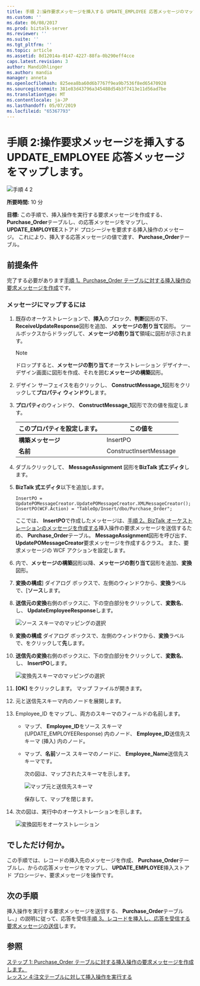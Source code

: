 ```yaml
---
title: 手順 2:操作要求メッセージを挿入する UPDATE_EMPLOYEE 応答メッセージのマップ |Microsoft Docs
ms.custom: ''
ms.date: 06/08/2017
ms.prod: biztalk-server
ms.reviewer: ''
ms.suite: ''
ms.tgt_pltfrm: ''
ms.topic: article
ms.assetid: 8d12014a-0147-4227-88fa-0b290eff4cce
caps.latest.revision: 3
author: MandiOhlinger
ms.author: mandia
manager: anneta
ms.openlocfilehash: 825eea8ba60d6b7767f9ea9b7536f8ed65470928
ms.sourcegitcommit: 381e83d43796a345488d54b3f7413e11d56ad7be
ms.translationtype: MT
ms.contentlocale: ja-JP
ms.lasthandoff: 05/07/2019
ms.locfileid: "65367793"
---
```

# <a name="step-2-map-the-updateemployee-response-message-to-insert-operation-request-message"></a>手順 2:操作要求メッセージを挿入する UPDATE_EMPLOYEE 応答メッセージをマップします。
![手順 4 2](../../adapters-and-accelerators/adapter-oracle-ebs/media/step-2of4.gif "Step_2of4")  

 **所要時間:** 10 分  

 **目標:** この手順で、挿入操作を実行する要求メッセージを作成する、 **Purchase_Order**テーブルし、の応答メッセージをマップし、 **UPDATE_EMPLOYEE**ストアド プロシージャを要求する挿入操作のメッセージ。 これにより、挿入する応答メッセージの値で渡す、 **Purchase_Order**テーブル。  

## <a name="prerequisites"></a>前提条件  
 完了する必要があります[手順 1。Purchase_Order テーブルに対する挿入操作の要求メッセージを作成](../../adapters-and-accelerators/adapter-sql/step-1-create-the-request-message-for-insert-operation-on-purchase-order-table.md)です。  

### <a name="to-map-the-messages"></a>メッセージにマップするには  

1. 既存のオーケストレーションで、**挿入**のブロック、**判断**図形の下、 **ReceiveUpdateResponse**図形を追加、 **メッセージの割り当て**図形。 ツールボックスからドラッグして、**メッセージの割り当て**領域に図形が示されます。  

   > [!NOTE]
   >  ドロップすると、**メッセージの割り当て**オーケストレーション デザイナー、デザイン画面に図形を作成、それを囲む**メッセージの構築**図形。  

2. デザイン サーフェイスを右クリックし、 **ConstructMessage_1**図形をクリックして**プロパティ ウィンドウ**します。  

3. **プロパティ**のウィンドウ、 **ConstructMessage_1**図形で次の値を指定します。  


   |    このプロパティを設定します。     |     この値を      |
   |--------------------------|------------------------|
   | **構築メッセージ** |        InsertPO        |
   |         **名前**         | ConstructInsertMessage |


4. ダブルクリックして、 **MessageAssignment**  図形を**BizTalk 式エディタ**します。  

5. **BizTalk 式エディタ**以下を追加します。  

   ```  
   InsertPO = UpdatePOMessageCreator.UpdatePOMessageCreator.XMLMessageCreator();  
   InsertPO(WCF.Action) = "TableOp/Insert/dbo/Purchase_Order";  
   ```  

    ここでは、 **InsertPO**で作成したメッセージは、[手順 2。BizTalk オーケストレーションのメッセージを作成する](../../adapters-and-accelerators/adapter-sql/step-2-create-messages-for-biztalk-orchestrations.md)挿入操作の要求メッセージを送信するため、 **Purchase_Order**テーブル。 **MessageAssignment**図形を呼び出す、 **UpdatePOMessageCreator**要求メッセージを作成するクラス。 また、要求メッセージの WCF アクションを設定します。  

6. 内で、**メッセージの構築**図形以降、**メッセージの割り当て**図形を追加、**変換**図形。  

7. **変換の構成**] ダイアログ ボックスで、左側のウィンドウから、**変換**ラベルで、[**ソース**します。  

8. **送信元の変換**右側のボックスに、下の空白部分をクリックして、**変数名**、し、 **UpdateEmployeeResponse**します。  

    ![ソース スキーマのマッピングの選択](../../adapters-and-accelerators/adapter-sql/media/sql-adap-tut-05-source-map.gif "sql_adap_tut_05_source_map")  

9. **変換の構成** ダイアログ ボックスで、左側のウィンドウから、**変換**ラベルで、をクリックして**先**します。  

10. **送信先の変換**右側のボックスに、下の空白部分をクリックして、**変数名**、し、 **InsertPO**します。  

     ![変換先スキーマのマッピングの選択](../../adapters-and-accelerators/adapter-sql/media/sql-adap-tut-05-dest-map.gif "sql_adap_tut_05_dest_map")  

11. **[OK]** をクリックします。 マップ ファイルが開きます。  

12. 元と送信先スキーマ内のノードを展開します。  

13. Employee_ID をマップし、両方のスキーマのフィールドの名前します。  

    - マップ、 **Employee_ID**をソース スキーマ (UPDATE_EMPLOYEEResponse) 内のノード、 **Employee_ID**送信先スキーマ (挿入) 内のノード。  

    - マップ、**名前**ソース スキーマのノードに、 **Employee_Name**送信先スキーマです。  

      次の図は、マップされたスキーマを示します。  

      ![マップ元と送信先スキーマ](../../adapters-and-accelerators/adapter-sql/media/sql-adap-tut-07-dest-map.gif "sql_adap_tut_07_dest_map")  

      保存して、マップを閉じます。  

14. 次の図は、実行中のオーケストレーションを示します。  

     ![変換図形をオーケストレーション](../../adapters-and-accelerators/adapter-sql/media/sql-adap-tut-08-map-orch.gif "sql_adap_tut_08_map_orch")  

## <a name="what-did-i-just-do"></a>でしただけ何か。  
 この手順では、レコードの挿入先のメッセージを作成、 **Purchase_Order**テーブルし、からの応答メッセージをマップし、 **UPDATE_EMPLOYEE**挿入ストアド プロシージャ、要求メッセージを操作です。  

## <a name="next-steps"></a>次の手順  
 挿入操作を実行する要求メッセージを送信する、 **Purchase_Order**テーブルし、」の説明に従って、応答を受信[手順 3。レコードを挿入し、応答を受信する要求メッセージの送信](../../adapters-and-accelerators/adapter-sql/step-3-send-the-request-message-to-insert-records-and-receive-a-response.md)します。  

## <a name="see-also"></a>参照  
 [ステップ 1: Purchase_Order テーブルに対する挿入操作の要求メッセージを作成します。](../../adapters-and-accelerators/adapter-sql/step-1-create-the-request-message-for-insert-operation-on-purchase-order-table.md)   
 [レッスン 4:注文テーブルに対して挿入操作を実行する](../../adapters-and-accelerators/adapter-sql/lesson-4-perform-an-insert-operation-on-the-purchase-order-table.md)
